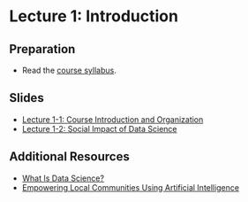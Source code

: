 # Lecture 1: Introduction

## Preparation

- Read the [course syllabus](../syllabus.md).

## Slides

- [Lecture 1-1: Course Introduction and Organization](https://github.com/MultiX-Amsterdam/data-science-book-uva/raw/main/files/lec1-1.pdf)
- [Lecture 1-2: Social Impact of Data Science](https://github.com/MultiX-Amsterdam/data-science-book-uva/raw/main/files/lec1-2.pdf)

## Additional Resources

- [What Is Data Science?](https://jakevdp.github.io/PythonDataScienceHandbook/00.00-preface.html)
- [Empowering Local Communities Using Artificial Intelligence](https://doi.org/10.1016/j.patter.2022.100449)
